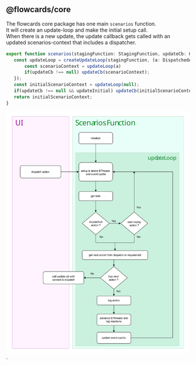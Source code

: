## @flowcards/core

The flowcards core package has one main `scenarios` function.<br/>
It will create an update-loop and make the initial setup call.<br/>
When there is a new update, the update callback gets called with an updated scenarios-context that includes a dispatcher.<br/>

 ```ts
 export function scenarios(stagingFunction: StagingFunction, updateCb: UpdateCallback | null, updateInitial: boolean = true): ScenariosContext {
    const updateLoop = createUpdateLoop(stagingFunction, (a: DispatchedAction): void => {
        const scenarioContext = updateLoop(a)
        if(updateCb !== null) updateCb(scenarioContext);
    });
    const initialScenarioContext = updateLoop(null);
    if(updateCb !== null && updateInitial) updateCb(initialScenarioContext); // callback with initial value
    return initialScenarioContext;
}
 ```

![Solution Architecture](/docs/img/update-loop-chart.svg "solution architecture").
